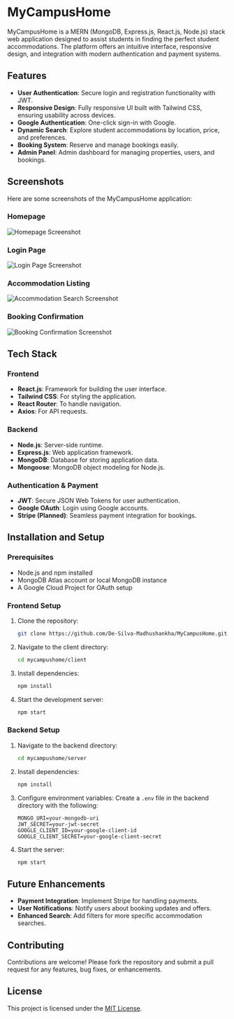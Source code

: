 # MyCampusHome

MyCampusHome is a MERN (MongoDB, Express.js, React.js, Node.js) stack web application designed to assist students in finding the perfect student accommodations. The platform offers an intuitive interface, responsive design, and integration with modern authentication and payment systems.

## Features

- **User Authentication**: Secure login and registration functionality with JWT.
- **Responsive Design**: Fully responsive UI built with Tailwind CSS, ensuring usability across devices.
- **Google Authentication**: One-click sign-in with Google.
- **Dynamic Search**: Explore student accommodations by location, price, and preferences.
- **Booking System**: Reserve and manage bookings easily.
- **Admin Panel**: Admin dashboard for managing properties, users, and bookings.

## Screenshots

Here are some screenshots of the MyCampusHome application:

### Homepage
![Homepage Screenshot](screenshots/homepage.jpeg)

### Login Page
![Login Page Screenshot](screenshots/loginpage.jpeg)

### Accommodation Listing
![Accommodation Search Screenshot](screenshots/listing.jpeg)

### Booking Confirmation
![Booking Confirmation Screenshot](screenshots/booking.png)

## Tech Stack

### Frontend
- **React.js**: Framework for building the user interface.
- **Tailwind CSS**: For styling the application.
- **React Router**: To handle navigation.
- **Axios**: For API requests.

### Backend
- **Node.js**: Server-side runtime.
- **Express.js**: Web application framework.
- **MongoDB**: Database for storing application data.
- **Mongoose**: MongoDB object modeling for Node.js.

### Authentication & Payment
- **JWT**: Secure JSON Web Tokens for user authentication.
- **Google OAuth**: Login using Google accounts.
- **Stripe (Planned)**: Seamless payment integration for bookings.

## Installation and Setup

### Prerequisites
- Node.js and npm installed
- MongoDB Atlas account or local MongoDB instance
- A Google Cloud Project for OAuth setup

### Frontend Setup

1. Clone the repository:
   ```bash
   git clone https://github.com/De-Silva-Madhushankha/MyCampusHome.git
   ```
2. Navigate to the client directory:
   ```bash
   cd mycampushome/client
   ```
3. Install dependencies:
   ```bash
   npm install
   ```
4. Start the development server:
   ```bash
   npm start
   ```

### Backend Setup

1. Navigate to the backend directory:
   ```bash
   cd mycampushome/server
   ```
2. Install dependencies:
   ```bash
   npm install
   ```
3. Configure environment variables:
   Create a `.env` file in the backend directory with the following:
   ```env
   MONGO_URI=your-mongodb-uri
   JWT_SECRET=your-jwt-secret
   GOOGLE_CLIENT_ID=your-google-client-id
   GOOGLE_CLIENT_SECRET=your-google-client-secret
   ```
4. Start the server:
   ```bash
   npm start
   ```

## Future Enhancements
- **Payment Integration**: Implement Stripe for handling payments.
- **User Notifications**: Notify users about booking updates and offers.
- **Enhanced Search**: Add filters for more specific accommodation searches.

## Contributing
Contributions are welcome! Please fork the repository and submit a pull request for any features, bug fixes, or enhancements.

## License
This project is licensed under the [MIT License](LICENSE).

